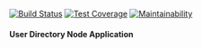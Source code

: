 [![Build Status](https://travis-ci.com/mycok/user-directory.svg?branch=develop)](https://travis-ci.com/mycok/user-directory)
[![Test Coverage](https://api.codeclimate.com/v1/badges/864e01c3ac42d384d2b9/test_coverage)](https://codeclimate.com/github/mycok/user-directory/test_coverage)
[![Maintainability](https://api.codeclimate.com/v1/badges/864e01c3ac42d384d2b9/maintainability)](https://codeclimate.com/github/mycok/user-directory/maintainability)
#### User Directory Node Application
